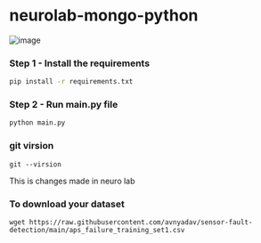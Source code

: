 # neurolab-mongo-python

![image](https://user-images.githubusercontent.com/57321948/196933065-4b16c235-f3b9-4391-9cfe-4affcec87c35.png)

### Step 1 - Install the requirements

```bash
pip install -r requirements.txt
```

### Step 2 - Run main.py file

```bash
python main.py
```

### git virsion
```
git --virsion
```

This is changes made in neuro lab
### To download your dataset
```
wget https://raw.githubusercontent.com/avnyadav/sensor-fault-detection/main/aps_failure_training_set1.csv
```
